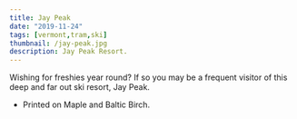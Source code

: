 ```yaml
---
title: Jay Peak
date: "2019-11-24"
tags: [vermont,tram,ski]
thumbnail: /jay-peak.jpg
description: Jay Peak Resort.
---
```


Wishing for freshies year round? If so you may be a frequent visitor of this deep and far out ski resort, Jay Peak.

* Printed on Maple and Baltic Birch.
